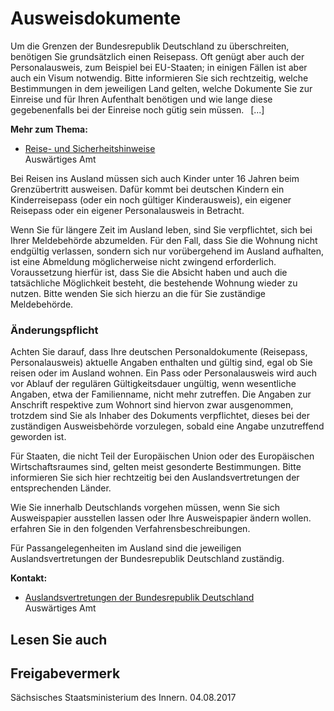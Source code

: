 # Ausweisdokumente

Um die Grenzen der Bundesrepublik Deutschland zu überschreiten, benötigen Sie grundsätzlich einen Reisepass. Oft genügt aber auch der Personalausweis, zum Beispiel bei EU-Staaten; in einigen Fällen ist aber auch ein Visum notwendig. Bitte informieren Sie sich rechtzeitig, welche Bestimmungen in dem jeweiligen Land gelten, welche Dokumente Sie zur Einreise und für Ihren Aufenthalt benötigen und wie lange diese gegebenenfalls bei der Einreise noch gütig sein müssen.  [...]

**Mehr zum Thema:**

* [Reise- und Sicherheitshinweise](http://www.auswaertiges-amt.de/DE/Laenderinformationen/LaenderReiseinformationen_node.html "Auswärtiges Amt: Rubrik \"Länder, Reise, Sicherheit\" (auswaertiges-amt.de)")  
   Auswärtiges Amt

Bei Reisen ins Ausland müssen sich auch Kinder unter 16 Jahren beim Grenzübertritt ausweisen. Dafür kommt bei deutschen Kindern ein Kinderreisepass (oder ein noch gültiger Kinderausweis), ein eigener Reisepass oder ein eigener Personalausweis in Betracht.

Wenn Sie für längere Zeit im Ausland leben, sind Sie verpflichtet, sich bei Ihrer Meldebehörde abzumelden. Für den Fall, dass Sie die Wohnung nicht endgültig verlassen, sondern sich nur vorübergehend im Ausland aufhalten, ist eine Abmeldung möglicherweise nicht zwingend erforderlich. Voraussetzung hierfür ist, dass Sie die Absicht haben und auch die tatsächliche Möglichkeit besteht, die bestehende Wohnung wieder zu nutzen. Bitte wenden Sie sich hierzu an die für Sie zuständige Meldebehörde.

### Änderungspflicht

Achten Sie darauf, dass Ihre deutschen Personaldokumente (Reisepass, Personalausweis) aktuelle Angaben enthalten und gültig sind, egal ob Sie reisen oder im Ausland wohnen. Ein Pass oder Personalausweis wird auch vor Ablauf der regulären Gültigkeitsdauer ungültig, wenn wesentliche Angaben, etwa der Familienname, nicht mehr zutreffen. Die Angaben zur Anschrift respektive zum Wohnort sind hiervon zwar ausgenommen, trotzdem sind Sie als Inhaber des Dokuments verpflichtet, dieses bei der zuständigen Ausweisbehörde vorzulegen, sobald eine Angabe unzutreffend geworden ist.

Für Staaten, die nicht Teil der Europäischen Union oder des Europäischen Wirtschaftsraumes sind, gelten meist gesonderte Bestimmungen. Bitte informieren Sie sich hier rechtzeitig bei den Auslandsvertretungen der entsprechenden Länder.

Wie Sie innerhalb Deutschlands vorgehen müssen, wenn Sie sich Ausweispapier ausstellen lassen oder Ihre Ausweispapier ändern wollen. erfahren Sie in den folgenden Verfahrensbeschreibungen.

Für Passangelegenheiten im Ausland sind die jeweiligen Auslandsvertretungen der Bundesrepublik Deutschland zuständig.

**Kontakt:**

* [Auslandsvertretungen der Bundesrepublik Deutschland](http://www.auswaertiges-amt.de/DE/AAmt/Auslandsvertretungen/Uebersicht_node.html "Auswärtiges Amt: Auslandsvertretungen der Bundesrepublik Deutschland")  
   Auswärtiges Amt

## Lesen Sie auch

## Freigabevermerk

Sächsisches Staatsministerium des Innern. 04.08.2017
